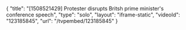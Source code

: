 {
    "title": "[1508521429] Protester disrupts Britsh prime minister's conference speech",
    "type": "solo",
    "layout": "iframe-static",
    "videoId": "123185845",
    "url": "\/tvpembed\/123185845"
}